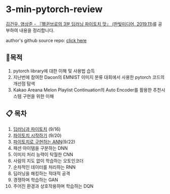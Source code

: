 # 3-min-pytorch-review
<a href="https://www.hanbit.co.kr/store/books/look.php?p_code=B7193109877">김건우, 염상준 - 『펭귄브로의 3분 딥러닝 파이토치 맛』 (한빛미디어, 2019.11)</a>를 공부하여 내용을 정리합니다.

author's github source repo: <a href="https://github.com/keon/3-min-pytorch">click here</a> 



## :dart: ​목적

1. pytorch library에 대한 이해 및 사용법 습득
2. 지난번에 참여한 Dacon의 EMNIST 이미지 분류 대회에서 사용한 pytorch 코드의 개선점 탐색
3.  Kakao Areana Melon Playlist Continuation의 Auto Encoder를 활용한 추천시스템 구현을 위한 이해 



## :clipboard: 목차

1. <a href="https://github.com/JerryKwon/3-min-pytorch-review/blob/master/1.%20%EB%94%A5%EB%9F%AC%EB%8B%9D%EA%B3%BC%20%ED%8C%8C%EC%9D%B4%ED%86%A0%EC%B9%98/1.%20%EB%94%A5%EB%9F%AC%EB%8B%9D%EA%B3%BC%20%ED%8C%8C%EC%9D%B4%ED%86%A0%EC%B9%98.ipynb">딥러닝과 파이토치</a> (9/16)
2. <a href="https://github.com/JerryKwon/3-min-pytorch-review/blob/master/2.%20%ED%8C%8C%EC%9D%B4%ED%86%A0%EC%B9%98%20%EC%8B%9C%EC%9E%91%ED%95%98%EA%B8%B0/2.%20%ED%8C%8C%EC%9D%B4%ED%86%A0%EC%B9%98%20%EC%8B%9C%EC%9E%91%ED%95%98%EA%B8%B0.ipynb">파이토치 시작하기</a> (9/20)
3. <a href="https://github.com/JerryKwon/3-min-pytorch-review/blob/master/3.%20%ED%8C%8C%EC%9D%B4%ED%86%A0%EC%B9%98%EB%A1%9C%20%EA%B5%AC%ED%98%84%ED%95%98%EB%8A%94%20ANN/3.%20%ED%8C%8C%EC%9D%B4%ED%86%A0%EC%B9%98%EB%A1%9C%20%EA%B5%AC%ED%98%84%ED%95%98%EB%8A%94%20ANN.ipynb">파이토치로 구현하는 ANN</a>(9/22)
4. 패션 아이템을 구분하는 DNN
5. 이미지 처리 능력이 탁월한 CNN
6. 사람의 지도 없이 학습하는 오토인코더
7. 순차적인 데이터를 처리하는 RNN
8. 딥러닝을 해킹하는 적대적 공격
9. 경쟁하며 학습하는 GAN
10. 주어진 환경과 상호작용하며 학습하는 DQN